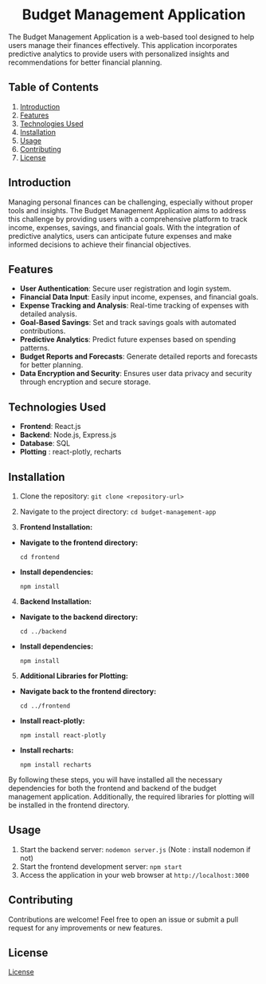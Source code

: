 <h1 align="center">Budget Management Application</h1>

The Budget Management Application is a web-based tool designed to help users manage their finances effectively. This application incorporates predictive analytics to provide users with personalized insights and recommendations for better financial planning.

## Table of Contents

1. [Introduction](#introduction)
2. [Features](#features)
3. [Technologies Used](#technologies-used)
4. [Installation](#installation)
5. [Usage](#usage)
6. [Contributing](#contributing)
7. [License](#license)

## Introduction

Managing personal finances can be challenging, especially without proper tools and insights. The Budget Management Application aims to address this challenge by providing users with a comprehensive platform to track income, expenses, savings, and financial goals. With the integration of predictive analytics, users can anticipate future expenses and make informed decisions to achieve their financial objectives.

## Features

- **User Authentication**: Secure user registration and login system.
- **Financial Data Input**: Easily input income, expenses, and financial goals.
- **Expense Tracking and Analysis**: Real-time tracking of expenses with detailed analysis.
- **Goal-Based Savings**: Set and track savings goals with automated contributions.
- **Predictive Analytics**: Predict future expenses based on spending patterns.
- **Budget Reports and Forecasts**: Generate detailed reports and forecasts for better planning.
- **Data Encryption and Security**: Ensures user data privacy and security through encryption and secure storage.

## Technologies Used

- **Frontend**: React.js
- **Backend**: Node.js, Express.js
- **Database**: SQL
- **Plotting** : react-plotly, recharts

## Installation

1. Clone the repository: `git clone <repository-url>`
2. Navigate to the project directory: `cd budget-management-app`

3. **Frontend Installation:**

- **Navigate to the frontend directory:**
  ```
  cd frontend
  ```
- **Install dependencies:**
  ```
  npm install
  ```

4. **Backend Installation:**

- **Navigate to the backend directory:**
  ```
  cd ../backend
  ```
- **Install dependencies:**
  ```
  npm install
  ```

5. **Additional Libraries for Plotting:**

- **Navigate back to the frontend directory:**
  ```
  cd ../frontend
  ```
- **Install react-plotly:**
  ```
  npm install react-plotly
  ```
- **Install recharts:**
  ```
  npm install recharts
  ```

By following these steps, you will have installed all the necessary dependencies for both the frontend and backend of the budget management application. Additionally, the required libraries for plotting will be installed in the frontend directory.

## Usage

1. Start the backend server: `nodemon server.js` (Note : install nodemon if not)
2. Start the frontend development server: `npm start`
3. Access the application in your web browser at `http://localhost:3000`

## Contributing

Contributions are welcome! Feel free to open an issue or submit a pull request for any improvements or new features.

## License

[License](LICENSE)
